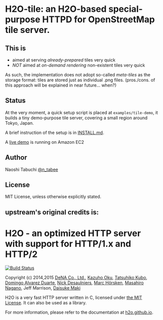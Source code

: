 H2O-tile: an H2O-based special-purpose HTTPD for OpenStreetMap tile server.
===

This is
--
- aimed at serving *already-prepared* tiles very quick
- *NOT* aimed at *on-demand rendering* non-existent tiles very quick

As such, the implementation does not adopt so-called *meta-tiles* as the storage format:
tiles are stored just as individual .png files.
(pros./cons. of this approach will be explained in near future... when?)

Status
--
At the very moment, a quick setup script is placed at `examples/tile-demo`, 
it builds a tiny demo-purpose tile server, covering a small region around Tokyo, Japan.

A brief instruction of the setup is in [INSTALL.md](INSTALL.md).

A [live demo](http://h2o-tile-demo.ddns.net:8080/) is running on Amazon EC2


Author
--
Naoshi Tabuchi [@n_tabee](https://twitter.com/n_tabee)

License
--
MIT License, unless otherwise explicitly stated.

upstream's original credits is:
--

H2O - an optimized HTTP server with support for HTTP/1.x and HTTP/2
===

[![Build Status](https://travis-ci.org/h2o/h2o.svg?branch=master)](https://travis-ci.org/h2o/h2o)

Copyright (c) 2014,2015 [DeNA Co., Ltd.](http://dena.com/), [Kazuho Oku](https://github.com/kazuho/), [Tatsuhiko Kubo](https://github.com/cubicdaiya/), [Domingo Alvarez Duarte](https://github.com/mingodad/), [Nick Desaulniers](https://github.com/nickdesaulniers/), [Marc Hörsken](https://github.com/mback2k), [Masahiro Nagano](https://github.com/kazeburo/), Jeff Marrison, [Daisuke Maki](https://github.com/lestrrat/)

H2O is a very fast HTTP server written in C, licensed under [the MIT License](http://opensource.org/licenses/MIT).  It can also be used as a library.

For more information, please refer to the documentation at [h2o.github.io](https://h2o.github.io).
